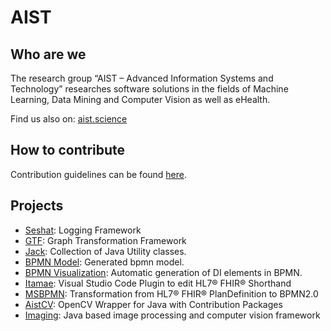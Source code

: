 # AIST

## Who are we

The research group “AIST – Advanced Information Systems and Technology” researches software solutions in the fields of Machine Learning, Data Mining and Computer Vision as well as eHealth.

Find us also on: [aist.science](http://aist.science)

## How to contribute

Contribution guidelines can be found [here](CONTRIBUTING.md).

## Projects

- [Seshat](seshat/): Logging Framework
- [GTF](GTF/): Graph Transformation Framework
- [Jack](jack/): Collection of Java Utility classes.
- [BPMN Model](bpmn-model/): Generated bpmn model.
- [BPMN Visualization](bpmn-viz/): Automatic generation of DI elements in BPMN.
- [Itamae](https://github.com/FHOOEAIST/Itamae): Visual Studio Code Plugin to edit HL7® FHIR® Shorthand
- [MSBPMN](https://fhooeaist.github.io/MSBPMN/): Transformation from HL7® FHIR® PlanDefinition to BPMN2.0
- [AistCV](https://fhooeaist.github.io/aistcv/): OpenCV Wrapper for Java with Contribution Packages
- [Imaging](https://github.com/FHOOEAIST/imaging): Java based image processing and computer vision framework
